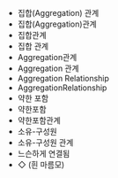 - 집합(Aggregation) 관계
- 집합(Aggregation)관계
- 집합관계
- 집합 관계
- Aggregation관계
- Aggregation 관계
- Aggregation Relationship
- AggregationRelationship
- 약한 포함
- 약한포함
- 약한포함관계
- 소유-구성원
- 소유-구성원 관계
- 느슨하게 연결됨
- ◇ (흰 마름모)